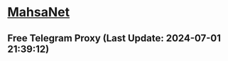 
# [MahsaNet](https://t.me/mahsa_net)
## Free Telegram Proxy (Last Update: 2024-07-01 21:39:12)

    